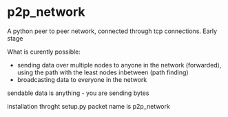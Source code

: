 # p2p_network
A python peer to peer network, connected through tcp connections. Early stage

What is curently possible:
- sending data over multiple nodes to anyone in the network (forwarded), using the path with the least nodes inbetween (path finding)
- broadcasting data to everyone in the network

sendable data is anything - you are sending bytes

installation throght setup.py
packet name is p2p_network
